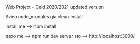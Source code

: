 Web Project - Ceid 2020/2021 updated version

Svino node_modules gia clean install

install me  --> npm install

trexo me    --> npm run dev
server sto  --> http://localhost:3000/
